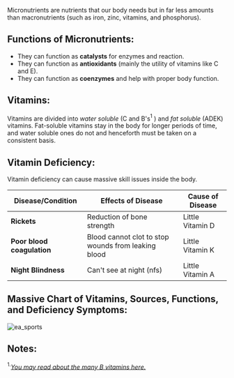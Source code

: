 Micronutrients are nutrients that our body needs but in far less amounts than macronutrients (such as iron, zinc, vitamins, and phosphorus).


## Functions of Micronutrients:
- They can function as **catalysts** for enzymes and reaction.
- They can function as **antioxidants** (mainly the utility of vitamins like C and E).
- They can function as **coenzymes** and help with proper body function.


## Vitamins:

Vitamins are divided into *water soluble* (C and B's$^{1}$  ) and *fat soluble* (ADEK) vitamins. Fat-soluble vitamins stay in the body for longer periods of time, and water soluble ones do not and henceforth must be taken on a consistent basis.


## Vitamin Deficiency:

Vitamin deficiency can cause massive skill issues inside the body. 

| Disease/Condition | Effects of Disease | Cause of Disease |
| --- | --- | --- |
| **Rickets** | Reduction of bone strength | Little Vitamin D |
| **Poor blood coagulation** | Blood cannot clot to stop wounds from leaking blood | Little Vitamin K |
| **Night Blindness** | Can't see at night (nfs) | Little Vitamin A |


## Massive Chart of Vitamins, Sources, Functions, and Deficiency Symptoms:

![ea_sports](https://i.pinimg.com/originals/dc/16/45/dc1645e42864886a48ce00a70e26588a.png)




## Notes:

$^{1.}$*[You may read about the many B vitamins here.](https://www.betterhealth.vic.gov.au/health/healthyliving/vitamin-b)*
